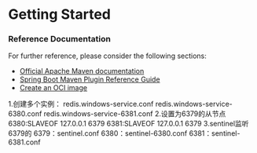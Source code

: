 # Getting Started

### Reference Documentation

For further reference, please consider the following sections:

* [Official Apache Maven documentation](https://maven.apache.org/guides/index.html)
* [Spring Boot Maven Plugin Reference Guide](https://docs.spring.io/spring-boot/docs/2.6.3/maven-plugin/reference/html/)
* [Create an OCI image](https://docs.spring.io/spring-boot/docs/2.6.3/maven-plugin/reference/html/#build-image)

1.创建多个实例：
redis.windows-service.conf
redis.windows-service-6380.conf
redis.windows-service-6381.conf
2.设置为6379的从节点
6380:SLAVEOF 127.0.0.1 6379
6381:SLAVEOF 127.0.0.1 6379
3.sentinel监听6379的
6379：sentinel.conf
6380：sentinel-6380.conf
6381：sentinel-6381.conf